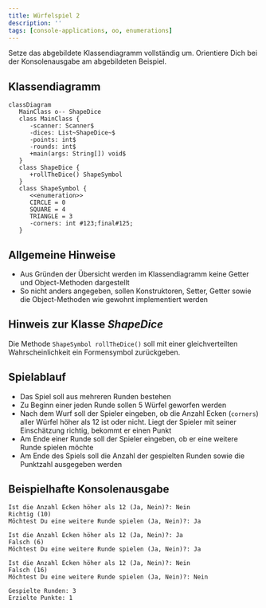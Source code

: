 ```yaml
---
title: Würfelspiel 2
description: ''
tags: [console-applications, oo, enumerations]
---
```


Setze das abgebildete Klassendiagramm vollständig um. Orientiere Dich bei der
Konsolenausgabe am abgebildeten Beispiel.

## Klassendiagramm

```mermaid
classDiagram
   MainClass o-- ShapeDice
   class MainClass {
      -scanner: Scanner$
      -dices: List~ShapeDice~$
      -points: int$
      -rounds: int$
      +main(args: String[]) void$
   }
   class ShapeDice {
      +rollTheDice() ShapeSymbol
   }
   class ShapeSymbol {
      <<enumeration>>
      CIRCLE = 0
      SQUARE = 4
      TRIANGLE = 3
      -corners: int #123;final#125;
   }
```

## Allgemeine Hinweise

- Aus Gründen der Übersicht werden im Klassendiagramm keine Getter und
  Object-Methoden dargestellt
- So nicht anders angegeben, sollen Konstruktoren, Setter, Getter sowie die
  Object-Methoden wie gewohnt implementiert werden

## Hinweis zur Klasse _ShapeDice_

Die Methode `ShapeSymbol rollTheDice()` soll mit einer gleichverteilten
Wahrscheinlichkeit ein Formensymbol zurückgeben.

## Spielablauf

- Das Spiel soll aus mehreren Runden bestehen
- Zu Beginn einer jeden Runde sollen 5 Würfel geworfen werden
- Nach dem Wurf soll der Spieler eingeben, ob die Anzahl Ecken (`corners`) aller
  Würfel höher als 12 ist oder nicht. Liegt der Spieler mit seiner Einschätzung
  richtig, bekommt er einen Punkt
- Am Ende einer Runde soll der Spieler eingeben, ob er eine weitere Runde
  spielen möchte
- Am Ende des Spiels soll die Anzahl der gespielten Runden sowie die Punktzahl
  ausgegeben werden

## Beispielhafte Konsolenausgabe

```console
Ist die Anzahl Ecken höher als 12 (Ja, Nein)?: Nein
Richtig (10)
Möchtest Du eine weitere Runde spielen (Ja, Nein)?: Ja

Ist die Anzahl Ecken höher als 12 (Ja, Nein)?: Ja
Falsch (6)
Möchtest Du eine weitere Runde spielen (Ja, Nein)?: Ja

Ist die Anzahl Ecken höher als 12 (Ja, Nein)?: Nein
Falsch (16)
Möchtest Du eine weitere Runde spielen (Ja, Nein)?: Nein

Gespielte Runden: 3
Erzielte Punkte: 1
```
